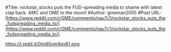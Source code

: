 #Title: rockstar_stocks puts the FUD-spreading media to shame with latest clap back. AMC and GME to the moon!
#Author: gmeman2005
#Post URL: [https://www.reddit.com/r/GME/comments/nau7c1/rockstar_stocks_puts_the_fudspreading_media_to/](https://www.reddit.com/r/GME/comments/nau7c1/rockstar_stocks_puts_the_fudspreading_media_to/)


https://i.redd.it/0ijn80vm4qy61.png